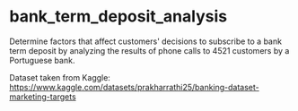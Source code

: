 # bank_term_deposit_analysis
Determine factors that affect customers' decisions to subscribe to a bank term deposit by analyzing the results of phone calls to 4521 customers by a Portuguese bank.

Dataset taken from Kaggle:
https://www.kaggle.com/datasets/prakharrathi25/banking-dataset-marketing-targets 
